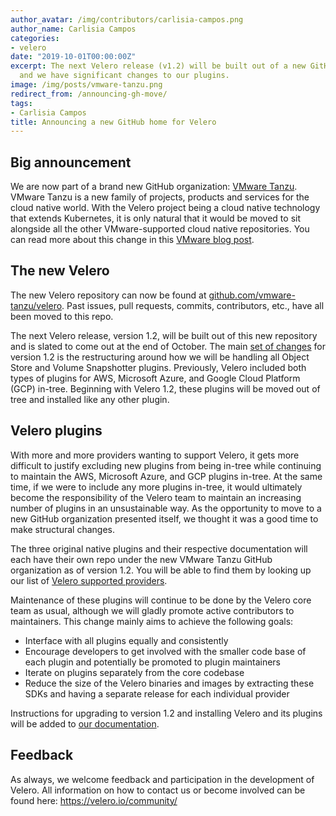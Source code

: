 ```yaml
---
author_avatar: /img/contributors/carlisia-campos.png
author_name: Carlisia Campos
categories:
- velero
date: "2019-10-01T00:00:00Z"
excerpt: The next Velero release (v1.2) will be built out of a new GitHub organization,
  and we have significant changes to our plugins.
image: /img/posts/vmware-tanzu.png
redirect_from: /announcing-gh-move/
tags:
- Carlisia Campos
title: Announcing a new GitHub home for Velero
---
```


## Big announcement

We are now part of a brand new GitHub organization: [VMware Tanzu][1]. VMware Tanzu is a new family of projects, products and services for the cloud native world. With the Velero project being a cloud native technology that extends Kubernetes, it is only natural that it would be moved to sit alongside all the other VMware-supported cloud native repositories. You can read more about this change in this [VMware blog post][2].

## The new Velero

The new Velero repository can now be found at [github.com/vmware-tanzu/velero](https://github.com/vmware-tanzu/velero). Past issues, pull requests, commits, contributors, etc., have all been moved to this repo.

The next Velero release, version 1.2, will be built out of this new repository and is slated to come out at the end of October. The main [set of changes][5] for version 1.2 is the restructuring around how we will be handling all Object Store and Volume Snapshotter plugins. Previously, Velero included both types of plugins for AWS, Microsoft Azure, and Google Cloud Platform (GCP) in-tree. Beginning with Velero 1.2, these plugins will be moved out of tree and installed like any other plugin.

## Velero plugins

With more and more providers wanting to support Velero, it gets more difficult to justify excluding new plugins from being in-tree while continuing to maintain the AWS, Microsoft Azure, and GCP plugins in-tree. At the same time, if we were to include any more plugins in-tree, it would ultimately become the responsibility of the Velero team to maintain an increasing number of plugins in an unsustainable way. As the opportunity to move to a new GitHub organization presented itself, we thought it was a good time to make structural changes.

The three original native plugins and their respective documentation will each have their own repo under the new VMware Tanzu GitHub organization as of version 1.2. You will be able to find them by looking up our list of [Velero supported providers][3].

Maintenance of these plugins will continue to be done by the Velero core team as usual, although we will gladly promote active contributors to maintainers. This change mainly aims to achieve the following goals:

- Interface with all plugins equally and consistently
- Encourage developers to get involved with the smaller code base of each plugin and potentially be promoted to plugin maintainers
- Iterate on plugins separately from the core codebase
- Reduce the size of the Velero binaries and images by extracting these SDKs and having a separate release for each individual provider

Instructions for upgrading to version 1.2 and installing Velero and its plugins will be added to [our documentation][4].

## Feedback

As always, we welcome feedback and participation in the development of Velero. All information on how to contact us or become involved can be found here: https://velero.io/community/

[1]: https://github.com/vmware-tanzu
[2]: https://blogs.vmware.com/cloudnative/2019/10/01/open-source-in-vmware-tanzu/
[3]: ../docs/master/supported-providers
[4]: https://velero.io/docs/master/
[5]: https://github.com/vmware-tanzu/velero/issues#workspaces/velero-5c59c15e39d47b774b5864e3/board?milestones=v1.2%232019-10-31&filterLogic=any&repos=99143276&showPipelineDescriptions=false
